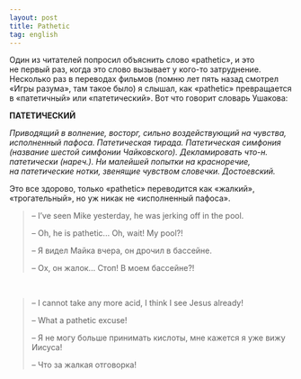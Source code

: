 ```yaml
---
layout: post
title: Pathetic
tag: english
---
```

Один из читателей попросил объяснить слово «pathetic», и это не первый раз, когда это слово вызывает у кого-то затруднение. Несколько раз в переводах фильмов (помню лет пять назад смотрел «Игры разума», там такое было) я слышал, как «pathetic» превращается в «патетичный» или «патетический». Вот что говорит словарь Ушакова:

__ПАТЕТИЧЕСКИЙ__

_Приводящий в волнение, восторг, сильно воздействующий на чувства, исполненный пафоса. Патетическая тирада. Патетическая симфония (название шестой симфонии Чайковского). Декламировать что-н. патетически (нареч.). Ни малейшей попытки на красноречие, на патетические нотки, звенящие чувством словечки. Достоевский._

Это все здорово, только «pathetic» переводится как «жалкий», «трогательный», но уж никак не «исполненный пафоса».

> – I’ve seen Mike yesterday, he was jerking off in the pool.
>
> – Oh, he is pathetic... Oh, wait! My pool?!
>
> – Я видел Майка вчера, он дрочил в бассейне.
>
> – Ох, он жалок... Стоп! В моем бассейне?!

&nbsp;

> – I cannot take any more acid, I think I see Jesus already!
>
> – What a pathetic excuse!
>
> – Я не могу больше принимать кислоты, мне кажется я уже вижу Иисуса!
>
> – Что за жалкая отговорка!

